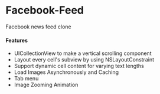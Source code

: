 # Facebook-Feed
Facebook news feed clone

#### Features
- UICollectionView to make a vertical scrolling component
- Layout every cell's subview by using NSLayoutConstraint
- Support dynamic cell content for varying text lengths
- Load Images Asynchronously and Caching
- Tab menu
- Image Zooming Animation
